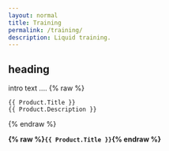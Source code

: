```yaml
---
layout: normal
title: Training
permalink: /training/
description: Liquid training.
---
```


## heading

intro text ....
{% raw %}
```liquid
{{ Product.Title }}
{{ Product.Description }} 
```
{% endraw %}

**{% raw %}```{{ Product.Title }}```{% endraw %}** 


